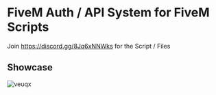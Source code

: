 # FiveM Auth / API System for FiveM Scripts

Join https://discord.gg/8Jq6xNNWks for the Script / Files

## Showcase
![veuqx](https://cdn.discordapp.com/attachments/1169649534746492999/1236974002476421180/image.png?ex=6639f550&is=6638a3d0&hm=7c9071d93072765512909a55f56350a9dd1bcefd717186f3602f06fcac44ab7a&)
